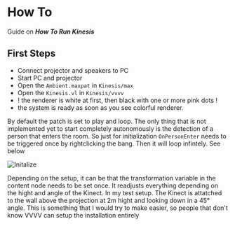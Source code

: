 # How To

Guide on __*How To Run Kinesis*__

## First Steps

- Connect projector and speakers to PC
- Start PC and projector
- Open the `Ambient.maxpat` in `Kinesis/max`
- Open the `Kinesis.vl` in `Kinesis/vvvv`
- ! the renderer is white at first, then black with one or more pink dots ! 
- the system is ready as soon as you see colorful renderer.

By default the patch is set to play and loop. The only thing that is not implemented yet to start completely autonomously is the detection of a person that enters the room. So just for initialization `OnPersonEnter` needs to be triggered once by rightclicking the bang. Then it will loop infintely. See below

![Initalize](./img/startInstallation.gif)

Depending on the setup, it can be that the transformation variable in the content node needs to be set once. It readjusts everything depending on the hight and angle of the Kinect. In my test setup. The Kinect is attatched to the wall above the projection at 2m hight and looking down in a 45° angle.
This is something that I would try to make easier, so people that don't know VVVV can setup the installation entirely